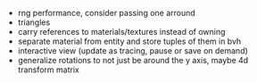 - rng performance, consider passing one arround
- triangles
- carry references to materials/textures instead of owning
- separate material from entity and store tuples of them in bvh
- interactive view (update as tracing, pause or save on demand)
- generalize rotations to not just be around the y axis, maybe 4d transform matrix
